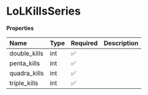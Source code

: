# LoLKillsSeries

**Properties**

| Name         | Type | Required | Description |
| :----------- | :--- | :------- | :---------- |
| double_kills | int  | ✅       |             |
| penta_kills  | int  | ✅       |             |
| quadra_kills | int  | ✅       |             |
| triple_kills | int  | ✅       |             |

<!-- This file was generated by liblab | https://liblab.com/ -->
